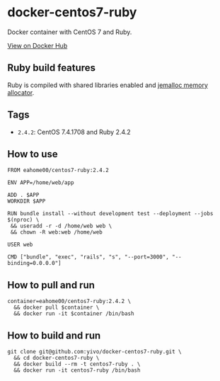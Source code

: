 # docker-centos7-ruby

Docker container with CentOS 7 and Ruby.

[View on Docker Hub](https://hub.docker.com/r/eahome00/centos7-ruby/)

## Ruby build features

Ruby is compiled with shared libraries enabled and [jemalloc memory allocator](https://github.com/jemalloc/jemalloc).

## Tags

* `2.4.2`: CentOS 7.4.1708 and Ruby 2.4.2

## How to use

```
FROM eahome00/centos7-ruby:2.4.2

ENV APP=/home/web/app

ADD . $APP
WORKDIR $APP

RUN bundle install --without development test --deployment --jobs $(nproc) \
 && useradd -r -d /home/web web \
 && chown -R web:web /home/web

USER web

CMD ["bundle", "exec", "rails", "s", "--port=3000", "--binding=0.0.0.0"]
```

## How to pull and run

```
container=eahome00/centos7-ruby:2.4.2 \
  && docker pull $container \
  && docker run -it $container /bin/bash
```

## How to build and run

```
git clone git@github.com:yivo/docker-centos7-ruby.git \
  && cd docker-centos7-ruby \
  && docker build --rm -t centos7-ruby . \
  && docker run -it centos7-ruby /bin/bash
```
